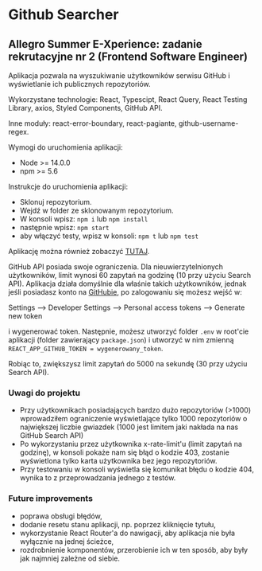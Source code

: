 # Github Searcher

## Allegro Summer E-Xperience: zadanie rekrutacyjne nr 2 (Frontend Software Engineer)

Aplikacja pozwala na wyszukiwanie użytkowników serwisu GitHub i wyświetlanie ich publicznych repozytoriów. 

Wykorzystane technologie: React, Typescipt, React Query, React Testing Library, axios, Styled Components, GitHub API.

Inne moduły: react-error-boundary, react-pagiante, github-username-regex.

Wymogi do uruchomienia aplikacji: 
- Node >= 14.0.0 
- npm >= 5.6

Instrukcje do uruchomienia aplikacji:
- Sklonuj repozytorium.
- Wejdź w folder ze sklonowanym repozytorium.
- W konsoli wpisz: ```npm i``` lub ```npm install```
- następnie wpisz: ```npm start```
- aby włączyć testy, wpisz w konsoli: ```npm t``` lub ```npm test```

Aplikację można również zobaczyć [TUTAJ](https://dziadoou.github.io/).


GitHub API posiada swoje ograniczenia. Dla nieuwierzytelnionych użytkowników, limit wynosi 60 zapytań na godzinę (10 przy użyciu Search API). Aplikacja działa domyślnie dla właśnie takich użytkowników, jednak jeśli posiadasz konto na [GitHubie](https://github.com/), po zalogowaniu się możesz wejść w:

Settings -->  Developer Settings --> Personal access tokens --> Generate new token

i wygenerować token. Następnie, możesz utworzyć folder ```.env``` w root'cie aplikacji (folder zawierający ```package.json```) i utworzyć w nim zmienną
```REACT_APP_GITHUB_TOKEN = wygenerowany_token```. 

Robiąc to, zwiększysz limit zapytań do 5000 na sekundę (30 przy użyciu Search API).


### Uwagi do projektu

- Przy użytkownikach posiadających bardzo dużo repozytoriów (>1000) wprowadziłem ograniczenie wyświetlające tylko 1000 repozytoriów o największej liczbie gwiazdek (1000 jest limitem jaki nakłada na nas GitHub Search API)
- Po wykorzystaniu przez użytkownika x-rate-limit'u (limit zapytań na godzinę), w konsoli pokaże nam się błąd o kodzie 403, zostanie wyświetlona tylko karta użytkownika bez jego repozytoriów.
- Przy testowaniu w konsoli wyświetla się komunikat błędu o kodzie 404, wynika to z przeprowadzania jednego z testów.

### Future improvements
- poprawa obsługi błędów,
- dodanie resetu stanu aplikacji, np. poprzez kliknięcie tytułu,
- wykorzystanie React Router'a do nawigacji, aby aplikacja nie była wyłącznie na jednej ścieżce,
- rozdrobnienie komponentów, przerobienie ich w ten sposób, aby były jak najmniej zależne od siebie.
